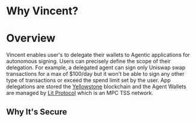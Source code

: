 # Why Vincent?

# Overview

Vincent enables user's to delegate their wallets to Agentic applications for autonomous signing. Users can precisely define the scope of their delegation. For example, a delegated agent can sign only Uniswap swap transactions for a max of $100/day but it won't be able to sign any other type of transactions or exceed the spend limit set by the user. App delegations are stored the [Yellowstone](https://developer.litprotocol.com/connecting-to-a-lit-network/lit-blockchains/chronicle-yellowstone) blockchain and the Agent Wallets are managed by [Lit Protocol](https://developer.litprotocol.com/) which is an MPC TSS network.

## Why It's Secure
